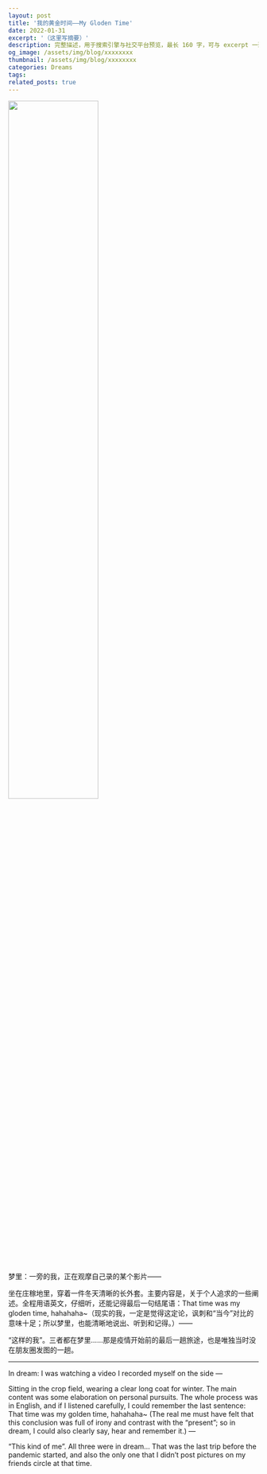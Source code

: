 ```yaml
---
layout: post
title: '我的黄金时间——My Gloden Time'
date: 2022-01-31
excerpt: '（这里写摘要）'
description: 完整描述，用于搜索引擎与社交平台预览，最长 160 字，可与 excerpt 一致
og_image: /assets/img/blog/xxxxxxxx
thumbnail: /assets/img/blog/xxxxxxxx
categories: Dreams
tags: 
related_posts: true
---
```


<img src="{{ '/assets/img/blog/xxxxxxxx' | relative_url }}" style="width:60%;">

梦里：一旁的我，正在观摩自己录的某个影片——

坐在庄稼地里，穿着一件冬天清晰的长外套。主要内容是，关于个人追求的一些阐述。全程用语英文，仔细听，还能记得最后一句结尾语：That time was my gloden time, hahahaha~（现实的我，一定是觉得这定论，讽刺和“当今”对比的意味十足；所以梦里，也能清晰地说出、听到和记得。）——

“这样的我”。三者都在梦里……那是疫情开始前的最后一趟旅途，也是唯独当时没在朋友圈发图的一趟。

---

In dream: I was watching a video I recorded myself on the side —

Sitting in the crop field, wearing a clear long coat for winter. The main content was some elaboration on personal pursuits. The whole process was in English, and if I listened carefully, I could remember the last sentence: That time was my golden time, hahahaha~ (The real me must have felt that this conclusion was full of irony and contrast with the “present”; so in dream, I could also clearly say, hear and remember it.) —

“This kind of me”. All three were in dream… That was the last trip before the pandemic started, and also the only one that I didn’t post pictures on my friends circle at that time.